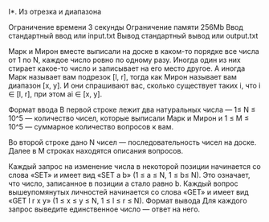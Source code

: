 I*. Из отрезка и диапазона

Ограничение времени	3 секунды
Ограничение памяти	256Mb
Ввод	стандартный ввод или input.txt
Вывод	стандартный вывод или output.txt

Марк и Мирон вместе выписали на доске в каком-то порядке все числа от 1 по N, каждое число ровно по одному разу. Иногда один из них стирает какое-то число и записывает на его место другое. А иногда Марк называет вам подрезок [l, r], тогда как Мирон называет вам диапазон [x, y]. И они спрашивают вас, сколько существует таких i, что i ∈ [l, r], при этом ai ∈ [x, y].

Формат ввода
В первой строке лежит два натуральных числа — 1≤ N ≤ 10^5 — количество чисел, которые выписали Марк и Мирон и 1 ≤ M ≤ 10^5 — суммарное количество вопросов к вам.

Во второй строке дано N чисел — последовательность чисел на доске. Далее в M строках находятся описания вопросов.

Каждый запрос на изменение числа в некоторой позиции начинается со слова «SET» и имеет вид «SET a b» (1 ≤ a ≤ N, 1 ≤ b≤ N). Это означает, что число, записанное в позиции a стало равно b.
Каждый вопрос вышеупомянутых личностей начинается со слова «GET» и имеет вид «GET l r x y» (1 ≤ x ≤ y ≤ N, 1 ≤ l ≤ r ≤ N).
Формат вывода
Для каждого запрос выведите единственное число — ответ на него.


